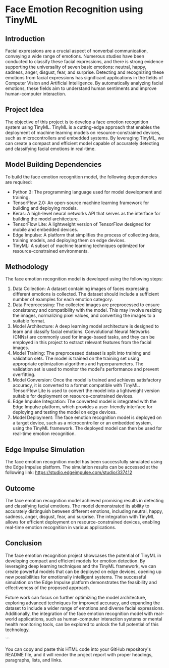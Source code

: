 <h1>Face Emotion Recognition using TinyML</h1>

<h2>Introduction</h2>
<p>Facial expressions are a crucial aspect of nonverbal communication, conveying a wide range of emotions. Numerous studies have been conducted to classify these facial expressions, and there is strong evidence supporting the universality of seven basic emotions: neutral, happy, sadness, anger, disgust, fear, and surprise. Detecting and recognizing these emotions from facial expressions has significant applications in the fields of Computer Vision and Artificial Intelligence. By automatically analyzing facial emotions, these fields aim to understand human sentiments and improve human-computer interaction.</p>

<h2>Project Idea</h2>
<p>The objective of this project is to develop a face emotion recognition system using TinyML. TinyML is a cutting-edge approach that enables the deployment of machine learning models on resource-constrained devices, such as microcontrollers and embedded systems. By leveraging TinyML, we can create a compact and efficient model capable of accurately detecting and classifying facial emotions in real-time.</p>

<h2>Model Building Dependencies</h2>
<p>To build the face emotion recognition model, the following dependencies are required:</p>
<ul>
  <li>Python 3: The programming language used for model development and training.</li>
  <li>TensorFlow 2.0: An open-source machine learning framework for building and deploying models.</li>
  <li>Keras: A high-level neural networks API that serves as the interface for building the model architecture.</li>
  <li>TensorFlow Lite: A lightweight version of TensorFlow designed for mobile and embedded devices.</li>
  <li>Edge Impulse: A platform that simplifies the process of collecting data, training models, and deploying them on edge devices.</li>
  <li>TinyML: A subset of machine learning techniques optimized for resource-constrained environments.</li>
</ul>

<h2>Methodology</h2>
<p>The face emotion recognition model is developed using the following steps:</p>
<ol>
  <li>Data Collection: A dataset containing images of faces expressing different emotions is collected. The dataset should include a sufficient number of examples for each emotion category.</li>
  <li>Data Preprocessing: The collected images are preprocessed to ensure consistency and compatibility with the model. This may involve resizing the images, normalizing pixel values, and converting the images to a suitable format.</li>
  <li>Model Architecture: A deep learning model architecture is designed to learn and classify facial emotions. Convolutional Neural Networks (CNNs) are commonly used for image-based tasks, and they can be employed in this project to extract relevant features from the facial images.</li>
  <li>Model Training: The preprocessed dataset is split into training and validation sets. The model is trained on the training set using appropriate optimization algorithms and hyperparameters. The validation set is used to monitor the model's performance and prevent overfitting.</li>
  <li>Model Conversion: Once the model is trained and achieves satisfactory accuracy, it is converted to a format compatible with TinyML. TensorFlow Lite is used to convert the model into a lightweight version suitable for deployment on resource-constrained devices.</li>
  <li>Edge Impulse Integration: The converted model is integrated with the Edge Impulse platform, which provides a user-friendly interface for deploying and testing the model on edge devices.</li>
  <li>Model Deployment: The face emotion recognition model is deployed on a target device, such as a microcontroller or an embedded system, using the TinyML framework. The deployed model can then be used for real-time emotion recognition.</li>
</ol>

<h2>Edge Impulse Simulation</h2>
<p>The face emotion recognition model has been successfully simulated using the Edge Impulse platform. The simulation results can be accessed at the following link: <a href="https://studio.edgeimpulse.com/studio/337412">https://studio.edgeimpulse.com/studio/337412</a></p>

<h2>Outcome</h2>
<p>The face emotion recognition model achieved promising results in detecting and classifying facial emotions. The model demonstrated its ability to accurately distinguish between different emotions, including neutral, happy, sadness, anger, disgust, fear, and surprise. The integration with TinyML allows for efficient deployment on resource-constrained devices, enabling real-time emotion recognition in various applications.</p>

<h2>Conclusion</h2>
<p>The face emotion recognition project showcases the potential of TinyML in developing compact and efficient models for emotion detection. By leveraging deep learning techniques and the TinyML framework, we can create powerful models that can be deployed on edge devices, opening up new possibilities for emotionally intelligent systems. The successful simulation on the Edge Impulse platform demonstrates the feasibility and effectiveness of the proposed approach.</p>

<p>Future work can focus on further optimizing the model architecture, exploring advanced techniques for improved accuracy, and expanding the dataset to include a wider range of emotions and diverse facial expressions. Additionally, the integration of the face emotion recognition model with real-world applications, such as human-computer interaction systems or mental health monitoring tools, can be explored to unlock the full potential of this technology.</p>
```

You can copy and paste this HTML code into your GitHub repository's README file, and it will render the project report with proper headings, paragraphs, lists, and links.

